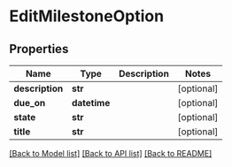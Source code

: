 # EditMilestoneOption

## Properties
Name | Type | Description | Notes
------------ | ------------- | ------------- | -------------
**description** | **str** |  | [optional] 
**due_on** | **datetime** |  | [optional] 
**state** | **str** |  | [optional] 
**title** | **str** |  | [optional] 

[[Back to Model list]](../README.md#documentation-for-models) [[Back to API list]](../README.md#documentation-for-api-endpoints) [[Back to README]](../README.md)


